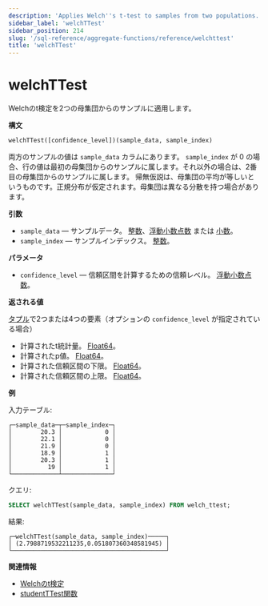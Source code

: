 ```yaml
---
description: 'Applies Welch''s t-test to samples from two populations.'
sidebar_label: 'welchTTest'
sidebar_position: 214
slug: '/sql-reference/aggregate-functions/reference/welchttest'
title: 'welchTTest'
---
```





# welchTTest

Welchのt検定を2つの母集団からのサンプルに適用します。

**構文**

```sql
welchTTest([confidence_level])(sample_data, sample_index)
```

両方のサンプルの値は `sample_data` カラムにあります。 `sample_index` が 0 の場合、行の値は最初の母集団からのサンプルに属します。それ以外の場合は、2番目の母集団からのサンプルに属します。
帰無仮説は、母集団の平均が等しいというものです。正規分布が仮定されます。母集団は異なる分散を持つ場合があります。

**引数**

- `sample_data` — サンプルデータ。 [整数](../../../sql-reference/data-types/int-uint.md)、[浮動小数点数](../../../sql-reference/data-types/float.md) または [小数](../../../sql-reference/data-types/decimal.md)。
- `sample_index` — サンプルインデックス。 [整数](../../../sql-reference/data-types/int-uint.md)。

**パラメータ**

- `confidence_level` — 信頼区間を計算するための信頼レベル。 [浮動小数点数](../../../sql-reference/data-types/float.md)。

**返される値**

[タプル](../../../sql-reference/data-types/tuple.md)で2つまたは4つの要素（オプションの `confidence_level` が指定されている場合）

- 計算されたt統計量。 [Float64](../../../sql-reference/data-types/float.md)。
- 計算されたp値。 [Float64](../../../sql-reference/data-types/float.md)。
- 計算された信頼区間の下限。 [Float64](../../../sql-reference/data-types/float.md)。
- 計算された信頼区間の上限。 [Float64](../../../sql-reference/data-types/float.md)。


**例**

入力テーブル:

```text
┌─sample_data─┬─sample_index─┐
│        20.3 │            0 │
│        22.1 │            0 │
│        21.9 │            0 │
│        18.9 │            1 │
│        20.3 │            1 │
│          19 │            1 │
└─────────────┴──────────────┘
```

クエリ:

```sql
SELECT welchTTest(sample_data, sample_index) FROM welch_ttest;
```

結果:

```text
┌─welchTTest(sample_data, sample_index)─────┐
│ (2.7988719532211235,0.051807360348581945) │
└───────────────────────────────────────────┘
```

**関連情報**

- [Welchのt検定](https://en.wikipedia.org/wiki/Welch%27s_t-test)
- [studentTTest関数](/sql-reference/aggregate-functions/reference/studentttest)

